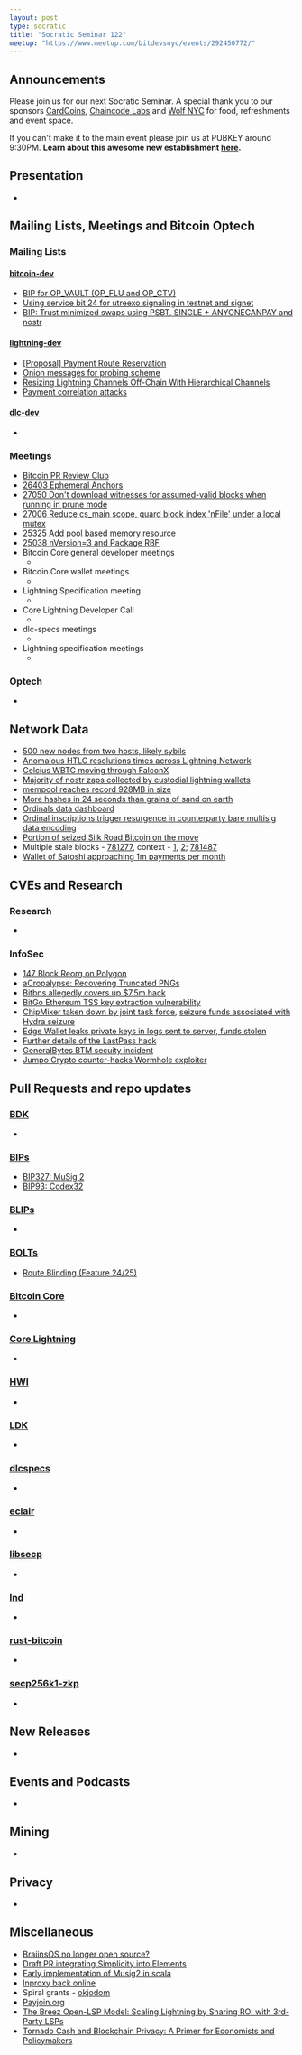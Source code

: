 ```yaml
---
layout: post
type: socratic
title: "Socratic Seminar 122"
meetup: "https://www.meetup.com/bitdevsnyc/events/292450772/"
---
```


## Announcements
Please join us for our next Socratic Seminar. A special thank you to our sponsors [CardCoins](https://cardcoins.co), [Chaincode Labs](https://chaincode.com) and [Wolf NYC](https://wolfnyc.com) for food, refreshments and event space.

If you can't make it to the main event please join us at PUBKEY around 9:30PM. **Learn about this awesome new establishment [here](https://ny.eater.com/2022/12/13/23494423/pubkey-opening-manhattan-bitcoin-bar).**

## Presentation
-

## Mailing Lists, Meetings and Bitcoin Optech
### Mailing Lists
#### [bitcoin-dev](https://lists.linuxfoundation.org/pipermail/bitcoin-dev)
- [BIP for OP_VAULT (OP_FLU and OP_CTV)](https://lists.linuxfoundation.org/pipermail/bitcoin-dev/2023-March/021510.html)
- [Using service bit 24 for utreexo signaling in testnet and signet](https://lists.linuxfoundation.org/pipermail/bitcoin-dev/2023-March/021515.html)
- [BIP: Trust minimized swaps using PSBT, SINGLE + ANYONECANPAY and nostr](https://lists.linuxfoundation.org/pipermail/bitcoin-dev/2023-March/021521.html)

#### [lightning-dev](https://lists.linuxfoundation.org/pipermail/lightning-dev)
- [[Proposal] Payment Route Reservation](https://lists.linuxfoundation.org/pipermail/lightning-dev/2023-February/003867.html)
- [Onion messages for probing scheme](https://lists.linuxfoundation.org/pipermail/lightning-dev/2023-February/003869.html)
- [Resizing Lightning Channels Off-Chain With Hierarchical Channels](https://lists.linuxfoundation.org/pipermail/lightning-dev/2023-March/003886.html)
- [Payment correlation attacks](https://lists.linuxfoundation.org/pipermail/lightning-dev/2023-March/003890.html)

#### [dlc-dev](https://mailmanlists.org/pipermail/dlc-dev)
-

### Meetings
- [Bitcoin PR Review Club](https://bitcoincore.reviews)
- [26403 Ephemeral Anchors](https://bitcoincore.reviews/26403)
- [27050 Don't download witnesses for assumed-valid blocks when running in prune mode](https://bitcoincore.reviews/27050)
- [27006 Reduce cs_main scope, guard block index 'nFile' under a local mutex](https://bitcoincore.reviews/27006)
- [25325 Add pool based memory resource](https://bitcoincore.reviews/25325)
- [25038 nVersion=3 and Package RBF](https://bitcoincore.reviews/25038-2)
- Bitcoin Core general developer meetings
  - <!--- TODO replace: [December 1st](https://www.erisian.com.au/bitcoin-core-dev/log-2022-12-01.html#255) --->
- Bitcoin Core wallet meetings
  - <!--- TODO replace: [December 2nd](https://www.erisian.com.au/bitcoin-core-dev/log-2022-12-02.html#313) --->
- Lightning Specification meeting
    - <!--- TODO replace: [December 5th](https://github.com/lightning/bolts/issues/1046) --->
- Core Lightning Developer Call
    - <!--- TODO replace: [September 20th](https://diyhpl.us/wiki/transcripts/c-lightning/2021-09-20-developer-call/) --->
- dlc-specs meetings
    - <!--- TODO replace: [October 5th](https://github.com/discreetlogcontracts/dlcspecs/pull/175) --->
- Lightning specification meetings
    - <!--- TODO replace: [October 11th](https://github.com/lightningnetwork/lightning-rfc/issues/920) --->

### Optech
- <!--- TODO replace: [Newsletter #229](https://bitcoinops.org/en/newsletters/2022/12/07/), [audio recap](https://twitter.com/bitcoinoptech/status/1600867081225764864) --->

## Network Data
- [500 new nodes from two hosts, likely sybils](https://twitter.com/mattthias0/status/1638498177660735489)
- [Anomalous HTLC resolutions times across Lightning Network](https://twitter.com/roasbeef/status/1633544951895293952)
- [Celcius WBTC moving through FalconX](https://twitter.com/ErgoBTC/status/1630327333772042240)
- [Majority of nostr zaps collected by custodial lightning wallets](https://twitter.com/benthecarman/status/1638006709741289474)
- [mempool reaches record 928MB in size](https://twitter.com/murchandamus/status/1638952405415895044)
- [More hashes in 24 seconds than grains of sand on earth](https://twitter.com/w_s_bitcoin/status/1633512005431697408)
- [Ordinals data dashboard](https://dune.com/dgtl_assets/bitcoin-ordinals-analysis)
- [Ordinal inscriptions trigger resurgence in counterparty bare multisig data encoding](https://twitter.com/mononautical/status/1639095507338530817)
- [Portion of seized Silk Road Bitcoin on the move](https://twitter.com/glassnode/status/1633243962457878538)
- Multiple stale blocks - [781277](https://forkmonitor.info/stale/btc/781277), context - [1](https://twitter.com/mattthias0/status/1638574154453483520), [2](https://twitter.com/jamesob/status/1637191706691903488); [781487](https://forkmonitor.info/stale/btc/781487)
- [Wallet of Satoshi approaching 1m payments per month](https://twitter.com/kerooke/status/1638893386852646915)

## CVEs and Research
### Research
-

### InfoSec
- [147 Block Reorg on Polygon](https://forum.polygon.technology/t/157-block-reorg-at-block-height-39599624/11388)
- [aCropalypse: Recovering Truncated PNGs](https://www.da.vidbuchanan.co.uk/blog/exploiting-acropalypse.html)
- [Bitbns allegedly covers up $7.5m hack](https://twitter.com/zachxbt/status/1630665458134163476)
- [BitGo Ethereum TSS key extraction vulnerability](https://www.fireblocks.com/blog/bitgo-wallet-zero-proof-vulnerability)
- [ChipMixer taken down by joint task force](https://www.justice.gov/opa/pr/justice-department-investigation-leads-takedown-darknet-cryptocurrency-mixer-processed-over-3), [seizure funds associated with Hydra seizure](https://twitter.com/ErgoBTC/status/1638702389938262016)
- [Edge Wallet leaks private keys in logs sent to server, funds stolen](https://edge.app/blog/company-news/edge-security-incident-urgent-notice/)
- [Further details of the LastPass hack](https://support.lastpass.com/help/incident-2-additional-details-of-the-attack)
- [GeneralBytes BTM secuity incident](https://generalbytes.atlassian.net/wiki/spaces/ESD/pages/2885222430/Security+Incident+March+17-18th+2023)
- [Jumpo Crypto counter-hacks Wormhole exploiter](https://www.blockworksresearch.com/research/we-do-a-little-counter-exploit)

## Pull Requests and repo updates
### [BDK](https://github.com/bitcoindevkit/bdk)
-

### [BIPs](https://github.com/bitcoin/bips)
- [BIP327: MuSig 2](https://github.com/bitcoin/bips/pull/1372)
- [BIP93: Codex32](https://github.com/bitcoin/bips/pull/1425)

### [BLIPs](https://github.com/lightning/blips)
-

### [BOLTs](https://github.com/lightningnetwork/lightning-rfc)
- [Route Blinding (Feature 24/25)](https://github.com/lightning/bolts/pull/765)

### [Bitcoin Core](https://github.com/bitcoin/bitcoin)
-

### [Core Lightning](https://github.com/ElementsProject/lightning)
-

### [HWI](https://github.com/bitcoin-core/HWI)
-

### [LDK](https://github.com/lightningdevkit/rust-lightning)
-

### [dlcspecs](https://github.com/discreetlogcontracts/dlcspecs)
-

### [eclair](https://github.com/ACINQ/eclair/)
-

### [libsecp](https://github.com/bitcoin-core/secp256k1)
-

### [lnd](https://github.com/lightningnetwork/lnd)
-

### [rust-bitcoin](https://github.com/rust-bitcoin/rust-bitcoin)
-

### [secp256k1-zkp](https://github.com/ElementsProject/secp256k1-zkp)
-


## New Releases
-

## Events and Podcasts
-

## Mining
-

## Privacy
-

## Miscellaneous
- [BraiinsOS no longer open source?](https://twitter.com/ajtowns/status/1629280539583877122)
- [Draft PR integrating Simplicity into Elements](https://github.com/ElementsProject/elements/pull/1219)
- [Early implementation of Musig2 in scala](https://github.com/fiatjaf/scoin/pull/14)
- [lnproxy back online](https://twitter.com/lnproxy/status/1634896344383930372)
- Spiral grants - [okjodom](https://twitter.com/spiralbtc/status/1633141813555986433)
- [Payjoin.org](http://payjoin.org/)
- [The Breez Open-LSP Model: Scaling Lightning by Sharing ROI with 3rd-Party LSPs](https://medium.com/breez-technology/the-breez-open-lsp-model-scaling-lightning-by-sharing-roi-with-3rd-party-lsps-e2ef6e31562e)
- [Tornado Cash and Blockchain Privacy: A Primer for Economists and Policymakers](https://research.stlouisfed.org/publications/review/2023/02/03/tornado-cash-and-blockchain-privacy-a-primer-for-economists-and-policymakers)

